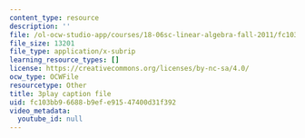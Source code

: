```yaml
---
content_type: resource
description: ''
file: /ol-ocw-studio-app/courses/18-06sc-linear-algebra-fall-2011/fc103bb96688b9efe91547400d31f392_wuyAeWE3iIM.srt
file_size: 13201
file_type: application/x-subrip
learning_resource_types: []
license: https://creativecommons.org/licenses/by-nc-sa/4.0/
ocw_type: OCWFile
resourcetype: Other
title: 3play caption file
uid: fc103bb9-6688-b9ef-e915-47400d31f392
video_metadata:
  youtube_id: null
---
```

